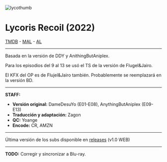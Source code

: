 ![lycothumb](https://media.discordapp.net/attachments/790317022348181550/1085745050622898226/Lwswh11.jpg)
# Lycoris Recoil (2022)

[TMDB](https://www.themoviedb.org/tv/154494) - [MAL](https://myanimelist.net/anime/50709/Lycoris_Recoil) - [AL](https://anilist.co/anime/143270/Lycoris-Recoil/)

---

Basada en la versión de DDY y AnithingButAniplex.

Para los episodios del 9 al 13 se usó el TS de la versión de Flugel&Jairo.

El KFX del OP es de Flujel&Jairo también. Probablemente se reemplazará en la versión BD.

---

**STAFF:**
- **Versión original:** DameDesuYo (E01-E08), AnythingButAniplex (E09-E13)
- **Traducción y adaptación:** Zagon
- **QC:** Yoange
- **Encode:** CR, AMZN

---

Última versión de los subs disponible en [releases](https://github.com/ZagonSubs/lycoris-recoil/releases/) (v1.0 WEB)

---

**TODO:** Corregir y sincronizar a Blu-ray.
